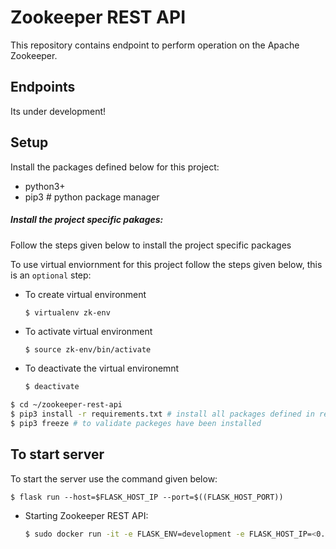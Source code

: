 # Zookeeper REST API
This repository contains endpoint to perform operation on the Apache Zookeeper.

## Endpoints
Its under development!

## Setup 

Install the packages defined below for this project:

- python3+  
- pip3 # python package manager

##### Install the project specific pakages:

Follow the steps given below to install the project specific packages

To use virtual enviornment for this project follow the steps given below, this is an `optional` step:

* To create virtual environment
  ```sh
  $ virtualenv zk-env
  ```
* To activate virtual environment
  ```
  $ source zk-env/bin/activate
  ```
* To deactivate the virtual environemnt
  ```sh
  $ deactivate
  ```

```sh
$ cd ~/zookeeper-rest-api
$ pip3 install -r requirements.txt # install all packages defined in requirenments.txt file
$ pip3 freeze # to validate packeges have been installed 
```

## To start server

To start the server use the command given below:

```
$ flask run --host=$FLASK_HOST_IP --port=$((FLASK_HOST_PORT))
```

* Starting Zookeeper REST API:
  ```bash
  $ sudo docker run -it -e FLASK_ENV=development -e FLASK_HOST_IP=<0.0.0.0> -e FLASK_HOST_PORT=<5000>  -e ZOOKEEPER_IP=<zookeeper-ip> -e ZOOKEEPER_PORT=<zookeeper-port> -p 5000:5000  -d zookeeper-rest-api
  ```